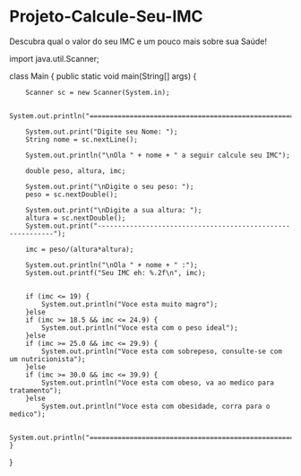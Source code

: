 # Projeto-Calcule-Seu-IMC
Descubra qual o valor do seu IMC e um pouco mais sobre sua Saúde!



import java.util.Scanner;

class Main {
    public static void main(String[] args) {

        Scanner sc = new Scanner(System.in);

        System.out.println("===========================================================");

        System.out.print("Digite seu Nome: ");
        String nome = sc.nextLine();

        System.out.println("\nOla " + nome + " a seguir calcule seu IMC");

        double peso, altura, imc;

        System.out.print("\nDigite o seu peso: ");
        peso = sc.nextDouble();

        System.out.print("\nDigite a sua altura: ");
        altura = sc.nextDouble();
        System.out.print("-----------------------------------------------------------");

        imc = peso/(altura*altura);

        System.out.println("\nOla " + nome + " :");
        System.out.printf("Seu IMC eh: %.2f\n", imc);


        if (imc <= 19) {
            System.out.println("Voce esta muito magro");
        }else
        if (imc >= 18.5 && imc <= 24.9) {
            System.out.println("Voce esta com o peso ideal");
        }else
        if (imc >= 25.0 && imc <= 29.9) {
            System.out.println("Voce esta com sobrepeso, consulte-se com um nutricionista");
        }else
        if (imc >= 30.0 && imc <= 39.9) {
            System.out.println("Voce esta com obeso, va ao medico para tratamento");
        }else
            System.out.println("Voce esta com obesidade, corra para o medico");

        System.out.println("===========================================================");
    }
}
